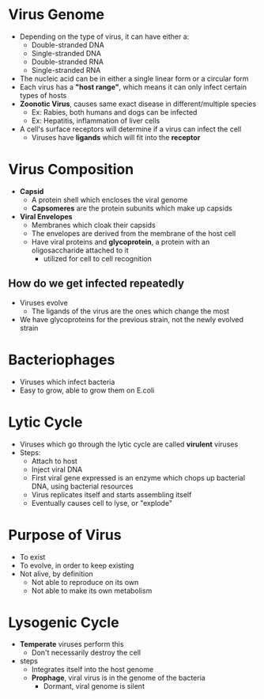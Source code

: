 # Virus Genome
- Depending on the type of virus, it can have either a:
	- Double-stranded DNA
	- Single-stranded DNA
	- Double-stranded RNA
	- Single-stranded RNA
- The nucleic acid can be in either a single linear form or a circular form
- Each virus has a **"host range"**, which means it can only infect certain types of hosts
- **Zoonotic Virus**, causes same exact disease in different/multiple species
	- Ex: Rabies, both humans and dogs can be infected
	- Ex: Hepatitis, inflammation of liver cells
- A cell's surface receptors will determine if a virus can infect the cell
	- Viruses have **ligands** which will fit into the **receptor**
# Virus Composition
- **Capsid**
	- A protein shell which encloses the viral genome
	- **Capsomeres** are the protein subunits which make up capsids
- **Viral Envelopes**
	- Membranes which cloak their capsids
	- The envelopes are derived from the membrane of the host cell
	- Have viral proteins and **glycoprotein**, a protein with an oligosaccharide attached to it
		- utilized for cell to cell recognition
## How do we get infected repeatedly
- Viruses evolve
	- The ligands of the virus are the ones which change the most
- We have glycoproteins for the previous strain, not the newly evolved strain
# **Bacteriophages**
- Viruses which infect bacteria
- Easy to grow, able to grow them on E.coli
# Lytic Cycle
- Viruses which go through the lytic cycle are called **virulent** viruses
- Steps:
	- Attach to host
	- Inject viral DNA
	- First viral gene expressed is an enzyme which chops up bacterial DNA, using bacterial resources
	- Virus replicates itself and starts assembling itself
	- Eventually causes cell to lyse, or "explode"
# Purpose of Virus
- To exist
- To evolve, in order to keep existing
- Not alive, by definition
	- Not able to reproduce on its own
	- Not able to make its own metabolism
# Lysogenic Cycle
- **Temperate** viruses perform this
	- Don't necessarily destroy the cell
- steps
	- Integrates itself into the host genome
	- **Prophage**, viral virus is in the genome of the bacteria
		- Dormant, viral genome is silent